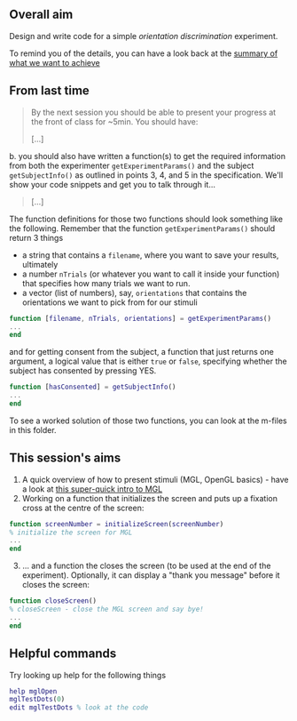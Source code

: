 
## Overall aim

Design and write code for a simple *orientation discrimination* experiment.

To remind you of the details, you can have a look back at the [summary of what we want to achieve](../behaviour-01/README.md)

## From last time

> By the next session you should be able to present your progress at the front of class for ~5min. You should have:
>
> [...]
>
b. you should also have written a function(s) to get the required information from both the experimenter ``getExperimentParams()`` and the subject ``getSubjectInfo()`` as outlined in points 3, 4, and 5 in the specification. We'll show your code snippets and get you to talk through it...
>
> [...]

The function definitions for those two functions should look something like the following. Remember that the function ``getExperimentParams()`` should return 3 things
- a string that contains a ``filename``, where you want to save your results, ultimately
- a number ``nTrials`` (or whatever you want to call it inside your function) that specifies how many trials we want to run.
- a vector (list of numbers), say, ``orientations`` that contains the orientations we want to pick from for our stimuli

```matlab
function [filename, nTrials, orientations] = getExperimentParams()
...
end
```

and for getting consent from the subject, a function that just returns one argument, a logical value that is either ``true`` or ``false``, specifying whether the subject has consented by pressing YES.

```matlab
function [hasConsented] = getSubjectInfo()
...
end
```

To see a worked solution of those two functions, you can look at the m-files in this folder.

## This session's aims

1. A quick overview of how to present stimuli (MGL, OpenGL basics) - have a look at [this super-quick intro to MGL](introToMGL.md)
2. Working on a function that initializes the screen and puts up a fixation cross at the centre of the screen:
``` matlab
function screenNumber = initializeScreen(screenNumber)
% initialize the screen for MGL
...
end
```
3. ... and a function the closes the screen (to be used at the end of the experiment). Optionally, it can display a "thank you message" before it closes the screen:
```matlab
function closeScreen()
% closeScreen - close the MGL screen and say bye!
...
end
```

## Helpful commands

Try looking up help for the following things

```matlab
help mglOpen
mglTestDots(0)
edit mglTestDots % look at the code


```
